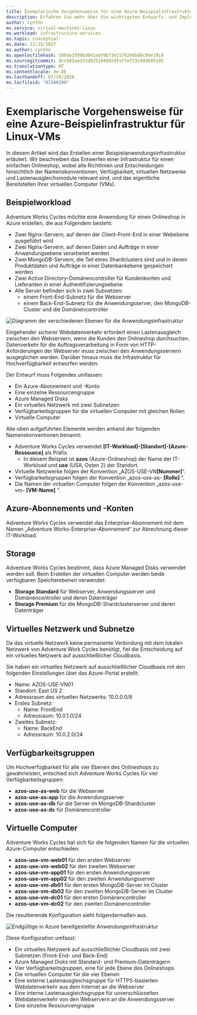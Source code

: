 ```yaml
---
title: Exemplarische Vorgehensweise für eine Azure-Beispielinfrastruktur
description: Erfahren Sie mehr über die wichtigsten Entwurfs- und Implementierungsrichtlinien für die Bereitstellung einer Beispielinfrastruktur in Azure.
author: cynthn
ms.service: virtual-machines-linux
ms.workload: infrastructure-services
ms.topic: conceptual
ms.date: 12/15/2017
ms.author: cynthn
ms.openlocfilehash: 500de3f89bd041adf0b73e21762495d8c89e19c8
ms.sourcegitcommit: dccb85aed33d9251048024faf7ef23c94d695145
ms.translationtype: HT
ms.contentlocale: de-DE
ms.lasthandoff: 07/28/2020
ms.locfileid: "87286290"
---
```

# <a name="example-azure-infrastructure-walkthrough-for-linux-vms"></a>Exemplarische Vorgehensweise für eine Azure-Beispielinfrastruktur für Linux-VMs
In diesem Artikel wird das Erstellen einer Beispielanwendungsinfrastruktur erläutert. Wir beschreiben das Entwerfen einer Infrastruktur für einen einfachen Onlineshop, wobei alle Richtlinien und Entscheidungen hinsichtlich der Namenskonventionen, Verfügbarkeit, virtuellen Netzwerke und Lastenausgleichsmodule relevant sind, und das eigentliche Bereitstellen Ihrer virtuellen Computer (VMs).

## <a name="example-workload"></a>Beispielworkload
Adventure Works Cycles möchte eine Anwendung für einen Onlineshop in Azure erstellen, die aus Folgendem besteht:

* Zwei Nginx-Servern, auf denen der Client-Front-End in einer Webebene ausgeführt wird
* Zwei Nginx-Servern, auf denen Daten und Aufträge in einer Anwendungsebene verarbeitet werden
* Zwei MongoDB-Servern, die Teil eines Shardclusters sind und in denen Produktdaten und Aufträge in einer Datenbankebene gespeichert werden
* Zwei Active Directory-Domänencontroller für Kundenkonten und Lieferanten in einer Authentifizierungsebene
* Alle Server befinden sich in zwei Subnetzen:
  * einem Front-End-Subnetz für die Webserver 
  * einem Back-End-Subnetz für die Anwendungsserver, den MongoDB-Cluster und die Domänencontroller

![Diagramm der verschiedenen Ebenen für die Anwendungsinfrastruktur](./media/infrastructure-example/example-tiers.png)

Eingehender sicherer Webdatenverkehr erfordert einen Lastenausgleich zwischen den Webservern, wenn die Kunden den Onlineshop durchsuchen. Datenverkehr für die Auftragsverarbeitung in Form von HTTP-Anforderungen der Webserver muss zwischen den Anwendungsservern ausgeglichen werden. Darüber hinaus muss die Infrastruktur für Hochverfügbarkeit entworfen werden.

Der Entwurf muss Folgendes umfassen:

* Ein Azure-Abonnement und -Konto
* Eine einzelne Ressourcengruppe
* Azure Managed Disks
* Ein virtuelles Netzwerk mit zwei Subnetzen
* Verfügbarkeitsgruppen für die virtuellen Computer mit gleichen Rollen
* Virtuelle Computer

Alle oben aufgeführten Elemente werden anhand der folgenden Namenskonventionen benannt:

* Adventure Works Cycles verwendet **[IT-Workload]-[Standort]-[Azure-Ressource]** als Präfix.
  * In diesem Beispiel ist **azos** (Azure-Onlineshop) der Name der IT-Workload und **use** (USA, Osten 2) der Standort.
* Virtuelle Netzwerke folgen der Konvention „AZOS-USE-VN<strong>[Nummer]</strong>“.
* Verfügbarkeitsgruppen folgen der Konvention „azos-use-as- **[Rolle]** “.
* Die Namen der virtuellen Computer folgen der Konvention „azos-use-vm- **[VM-Name]** “.

## <a name="azure-subscriptions-and-accounts"></a>Azure-Abonnements und -Konten
Adventure Works Cycles verwendet das Enterprise-Abonnement mit dem Namen „Adventure Works-Enterprise-Abonnement“ zur Abrechnung dieser IT-Workload.

## <a name="storage"></a>Storage
Adventure Works Cycles bestimmt, dass Azure Managed Disks verwendet werden soll. Beim Erstellen der virtuellen Computer werden beide verfügbaren Speicherebenen verwendet:

* **Storage Standard** für Webserver, Anwendungsserver und Domänencontroller und deren Datenträger
* **Storage Premium** für die MongoDB-Shardclusterserver und deren Datenträger

## <a name="virtual-network-and-subnets"></a>Virtuelles Netzwerk und Subnetze
Da das virtuelle Netzwerk keine permanente Verbindung mit dem lokalen Netzwerk von Adventure Work Cycles benötigt, fiel die Entscheidung auf ein virtuelles Netzwerk auf ausschließlicher Cloudbasis.

Sie haben ein virtuelles Netzwerk auf ausschließlicher Cloudbasis mit den folgenden Einstellungen über das Azure-Portal erstellt:

* Name: AZOS-USE-VN01
* Standort: East US 2
* Adressraum des virtuellen Netzwerks: 10.0.0.0/8
* Erstes Subnetz:
  * Name: FrontEnd
  * Adressraum: 10.0.1.0/24
* Zweites Subnetz:
  * Name: BackEnd
  * Adressraum: 10.0.2.0/24

## <a name="availability-sets"></a>Verfügbarkeitsgruppen
Um Hochverfügbarkeit für alle vier Ebenen des Onlineshops zu gewährleisten, entschied sich Adventure Works Cycles für vier Verfügbarkeitsgruppen:

* **azos-use-as-web** für die Webserver
* **azos-use-as-app** für die Anwendungsserver
* **azos-use-as-db** für die Server im MongoDB-Shardcluster
* **azos-use-as-dc** für Domänencontroller

## <a name="virtual-machines"></a>Virtuelle Computer
Adventure Works Cycles hat sich für die folgenden Namen für die virtuellen Azure-Computer entschieden:

* **azos-use-vm-web01** für den ersten Webserver
* **azos-use-vm-web02** für den zweiten Webserver
* **azos-use-vm-app01** für den ersten Anwendungsserver
* **azos-use-vm-app02** für den zweiten Anwendungsserver
* **azos-use-vm-db01** für den ersten MongoDB-Server im Cluster
* **azos-use-vm-db02** für den zweiten MongoDB-Server im Cluster
* **azos-use-vm-dc01** für den ersten Domänencontroller
* **azos-use-vm-dc02** für den zweiten Domänencontroller

Die resultierende Konfiguration sieht folgendermaßen aus.

![Endgültige in Azure bereitgestellte Anwendungsinfrastruktur](./media/infrastructure-example/example-config.png)

Diese Konfiguration umfasst:

* Ein virtuelles Netzwerk auf ausschließlicher Cloudbasis mit zwei Subnetzen (Front-End- und Back-End)
* Azure Managed Disks mit Standard- und Premium-Datenträgern
* Vier Verfügbarkeitsgruppen, eine für jede Ebene des Onlineshops
* Die virtuellen Computer für die vier Ebenen
* Eine externe Lastenausgleichsgruppe für HTTPS-basierten Webdatenverkehr aus dem Internet an die Webserver
* Eine interne Lastenausgleichsgruppe für unverschlüsselten Webdatenverkehr von den Webservern an die Anwendungsserver
* Eine einzelne Ressourcengruppe

